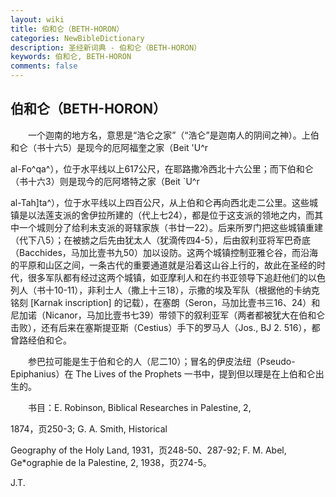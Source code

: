 ```yaml
---
layout: wiki
title: 伯和仑（BETH-HORON）
categories: NewBibleDictionary
description: 圣经新词典 - 伯和仑（BETH-HORON）
keywords: 伯和仑, BETH-HORON
comments: false
---
```


## 伯和仑（BETH-HORON）

　　一个迦南的地方名，意思是“浩仑之家”（“浩仑”是迦南人的阴间之神）。上伯和仑（书十六5）是现今的厄阿福奎之家（Beit 'U^r

al-Fo^qa^），位于水平线以上617公尺，在耶路撒冷西北十六公里；而下伯和仑（书十六3）则是现今的厄阿塔特之家（Beit `U^r

al-Tah]ta^），位于水平线以上四百公尺，从上伯和仑再向西北走二公里。这些城镇是以法莲支派的舍伊拉所建的（代上七24），都是位于这支派的领地之内，而其中一个城则分了给利未支派的哥辖家族（书廿一22）。后来所罗门把这些城镇重建（代下八5）；在被掳之后先由犹太人（犹滴传四4-5），后由叙利亚将军巴奇底（Bacchides，马加比壹书九50）加以设防。这两个城镇控制亚雅仑谷，而沿海的平原和山区之间，一条古代的重要通道就是沿着这山谷上行的，故此在圣经的时代，很多军队都有经过这两个城镇，如亚摩利人和在约书亚领导下追赶他们的以色列人（书十10-11），非利士人（撒上十三18），示撒的埃及军队（根据他的卡纳克铭刻 [Karnak inscription] 的记载），在塞朗（Seron，马加比壹书三16、24）和尼加诺（Nicanor，马加比壹书七39）带领下的叙利亚军（两者都被犹大在伯和仑击败），还有后来在塞斯提亚斯（Cestius）手下的罗马人（Jos., BJ 2. 516），都曾路经伯和仑。

　　参巴拉可能是生于伯和仑的人（尼二10）；冒名的伊皮法纽（Pseudo-Epiphanius）在 The Lives of the Prophets 一书中，提到但以理是在上伯和仑出生的。

　　书目：E. Robinson, Biblical Researches in Palestine, 2,

1874，页250-3; G. A. Smith, Historical

Geography of the Holy Land, 1931，页248-50、287-92; F. M. Abel, Ge*ographie de la Palestine, 2, 1938，页274-5。

J.T.







